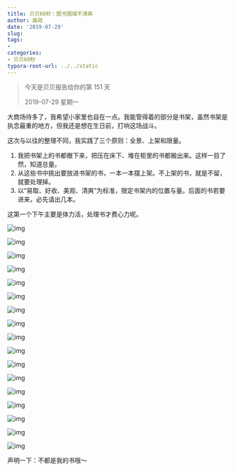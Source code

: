 ```yaml
---
title: 贝贝60秒：图书围城不清爽
author: 曲政
date: '2019-07-29'
slug: 
tags:
- 
categories:
- 贝贝60秒
typora-root-url: ../../static
---
```


>   今天是贝贝报告给你的第 151 天
>
>   2019-07-29 星期一

大商场待多了，我希望小家里也自在一点。我能管得着的部分是书架，虽然书架是执念最重的地方，但我还是想在生日前，打响这场战斗。

这次与以往的整理不同，我实践了三个原则：全景、上架和限量。

1.  我把书架上的书都撤下来，把压在床下、堆在柜里的书都搬出来。这样一目了然，知道总量。
2.  从这些书中挑出要放进书架的书，一本一本摆上架。不上架的书，就是不留，就要处理掉。
3.  以“易取、好收、美观、清爽”为标准，限定书架内的位置与量。后面的书若要进来，必先请出几本。

这第一个下午主要是体力活，处理书才费心力呢。

![img](/images/2019-07-29-%E8%B4%9D%E8%B4%9D60%E7%A7%92%EF%BC%9A%E5%9B%BE%E4%B9%A6%E5%9B%B4%E5%9F%8E%E4%B8%8D%E6%B8%85%E7%88%BD/640-20200416104225940.jpeg)

![img](/images/2019-07-29-%E8%B4%9D%E8%B4%9D60%E7%A7%92%EF%BC%9A%E5%9B%BE%E4%B9%A6%E5%9B%B4%E5%9F%8E%E4%B8%8D%E6%B8%85%E7%88%BD/640-20200416104226044.jpeg)

![img](/images/2019-07-29-%E8%B4%9D%E8%B4%9D60%E7%A7%92%EF%BC%9A%E5%9B%BE%E4%B9%A6%E5%9B%B4%E5%9F%8E%E4%B8%8D%E6%B8%85%E7%88%BD/640-20200416104226054.jpeg)

![img](/images/2019-07-29-%E8%B4%9D%E8%B4%9D60%E7%A7%92%EF%BC%9A%E5%9B%BE%E4%B9%A6%E5%9B%B4%E5%9F%8E%E4%B8%8D%E6%B8%85%E7%88%BD/640-20200416104226091-7004946.jpeg)

![img](/images/2019-07-29-%E8%B4%9D%E8%B4%9D60%E7%A7%92%EF%BC%9A%E5%9B%BE%E4%B9%A6%E5%9B%B4%E5%9F%8E%E4%B8%8D%E6%B8%85%E7%88%BD/640-20200416104226035.jpeg)

![img](/images/2019-07-29-%E8%B4%9D%E8%B4%9D60%E7%A7%92%EF%BC%9A%E5%9B%BE%E4%B9%A6%E5%9B%B4%E5%9F%8E%E4%B8%8D%E6%B8%85%E7%88%BD/640-20200416104226193.jpeg)

![img](/images/2019-07-29-%E8%B4%9D%E8%B4%9D60%E7%A7%92%EF%BC%9A%E5%9B%BE%E4%B9%A6%E5%9B%B4%E5%9F%8E%E4%B8%8D%E6%B8%85%E7%88%BD/640-20200416104226025.jpeg)

![img](/images/2019-07-29-%E8%B4%9D%E8%B4%9D60%E7%A7%92%EF%BC%9A%E5%9B%BE%E4%B9%A6%E5%9B%B4%E5%9F%8E%E4%B8%8D%E6%B8%85%E7%88%BD/640-20200416104226091.jpeg)

![img](/images/2019-07-29-%E8%B4%9D%E8%B4%9D60%E7%A7%92%EF%BC%9A%E5%9B%BE%E4%B9%A6%E5%9B%B4%E5%9F%8E%E4%B8%8D%E6%B8%85%E7%88%BD/640-20200416104226097.jpeg)

![img](/images/2019-07-29-%E8%B4%9D%E8%B4%9D60%E7%A7%92%EF%BC%9A%E5%9B%BE%E4%B9%A6%E5%9B%B4%E5%9F%8E%E4%B8%8D%E6%B8%85%E7%88%BD/640-20200416104226165.jpeg)

![img](/images/2019-07-29-%E8%B4%9D%E8%B4%9D60%E7%A7%92%EF%BC%9A%E5%9B%BE%E4%B9%A6%E5%9B%B4%E5%9F%8E%E4%B8%8D%E6%B8%85%E7%88%BD/640-20200416104226173.jpeg)

![img](/images/2019-07-29-%E8%B4%9D%E8%B4%9D60%E7%A7%92%EF%BC%9A%E5%9B%BE%E4%B9%A6%E5%9B%B4%E5%9F%8E%E4%B8%8D%E6%B8%85%E7%88%BD/640-20200416104226161.jpeg)

![img](/images/2019-07-29-%E8%B4%9D%E8%B4%9D60%E7%A7%92%EF%BC%9A%E5%9B%BE%E4%B9%A6%E5%9B%B4%E5%9F%8E%E4%B8%8D%E6%B8%85%E7%88%BD/640-20200416104226254.jpeg)

![img](/images/2019-07-29-%E8%B4%9D%E8%B4%9D60%E7%A7%92%EF%BC%9A%E5%9B%BE%E4%B9%A6%E5%9B%B4%E5%9F%8E%E4%B8%8D%E6%B8%85%E7%88%BD/640-20200416104226202.jpeg)

![img](/images/2019-07-29-%E8%B4%9D%E8%B4%9D60%E7%A7%92%EF%BC%9A%E5%9B%BE%E4%B9%A6%E5%9B%B4%E5%9F%8E%E4%B8%8D%E6%B8%85%E7%88%BD/640-20200416104226218.jpeg)

![img](/images/2019-07-29-%E8%B4%9D%E8%B4%9D60%E7%A7%92%EF%BC%9A%E5%9B%BE%E4%B9%A6%E5%9B%B4%E5%9F%8E%E4%B8%8D%E6%B8%85%E7%88%BD/640-20200416104226291.jpeg)

![img](/images/2019-07-29-%E8%B4%9D%E8%B4%9D60%E7%A7%92%EF%BC%9A%E5%9B%BE%E4%B9%A6%E5%9B%B4%E5%9F%8E%E4%B8%8D%E6%B8%85%E7%88%BD/640-20200416104226272.jpeg)

声明一下：不都是我的书哦～
​